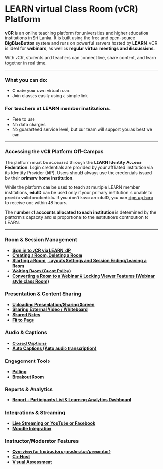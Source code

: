 # LEARN virtual Class Room (vCR) Platform

**vCR** is an online teaching platform for universities and higher education institutions in Sri Lanka. It is built using the free and open-source **BigBlueButton** system and runs on powerful servers hosted by **LEARN**. vCR is ideal for **webinars**, as well as **regular virtual meetings and discussions**.

With vCR, students and teachers can connect live, share content, and learn together in real time.

---

### What you can do:

* Create your own virtual room
* Join classes easily using a simple link

### For teachers at LEARN member institutions:

* Free to use
* No data charges
* No guaranteed service level, but our team will support you as best we can

---

### Accessing the vCR Platform Off-Campus

The platform must be accessed through the **LEARN Identity Access Federation**. Login credentials are provided by your affiliated institution via its Identity Provider (IdP). Users should always use the credentials issued by their **primary home institution**.

While the platform can be used to teach at multiple LEARN member institutions, **eduID** can be used only if your primary institution is unable to provide valid credentials. If you don’t have an eduID, you can [sign up here](#) to receive one within 48 hours.

The **number of accounts allocated to each institution** is determined by the platform’s capacity and is proportional to the institution’s contribution to LEARN.

---

###  **Room & Session Management**

* **[Sign in to vCR via LEARN IdP](https://github.com/LEARN-LK/VCR/blob/main/signintoVCR.md)**
* **[Creating a Room, Deleting a Room](https://github.com/LEARN-LK/VCR/blob/main/Create%26DeleteRoom.md)**
* **[Starting a Room , Layouts Settings  and Session Ending/Leaving a Room](https://github.com/LEARN-LK/VCR/blob/main/start&Ending-room.md)**
* **[Waiting Room (Guest Policy](https://github.com/LEARN-LK/VCR/blob/main/waitingRoom.md))**
* **[Converting a Room to a Webinar & Locking Viewer Features (Webinar style class Room)](https://github.com/LEARN-LK/VCR/blob/main/Webinar-mood.md)**


###  **Presentation & Content Sharing**

* **[Uploading Presentation/Sharing Screen](https://github.com/LEARN-LK/VCR/blob/main/uplord-ppt%26sharing.md)**
* **[Sharing External Video / Whiteboard](https://github.com/LEARN-LK/VCR/blob/main/Sharing-External-Video%26whiteboard.md)**
* **[Shared Notes](https://github.com/LEARN-LK/VCR/blob/main/sharenote.md)**
* **[Fit to Page](https://github.com/LEARN-LK/VCR/blob/main/fittopage.md)**


###  **Audio & Captions**

* **[Closed Captions](https://github.com/LEARN-LK/VCR/blob/main/closed-caption.md)**
* **[Auto Captions (Auto audio transcription)](https://github.com/LEARN-LK/VCR/blob/main/auto-caption.md)**


###  **Engagement Tools**

* **[Polling](https://github.com/LEARN-LK/VCR/blob/main/polling.md)**
* **[Breakout Room](https://github.com/LEARN-LK/VCR/blob/main/breakout-room.md)**


###  **Reports & Analytics**

* **[Report - Participants List & Learning Analytics Dashboard](https://github.com/LEARN-LK/VCR/blob/main/participants-list&dashboard.md)**


###  **Integrations & Streaming**

* **[Live Streaming on YouTube or Facebook](https://vcr.learn.ac.lk/userguide/streaming.html)**
* **[Moodle Integration](https://github.com/LEARN-LK/lms/blob/master/Moodle%20Virtual%20Class%20Room%20(Webinar)%20.md)**

###  **Instructor/Moderator Features**

* **[Overview for Instructors (moderator/presenter)](https://github.com/LEARN-LK/VCR/blob/main/moderator-task.md)**
* **[Co-Host](https://github.com/LEARN-LK/VCR/blob/main/Co-Host.md)**
* **[Visual Assessment](https://github.com/LEARN-LK/VCR/blob/main/visual-assessment.md)**



